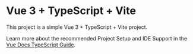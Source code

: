 # Vue 3 + TypeScript + Vite

This project is a simple Vue 3 + TypeScript + Vite project.

Learn more about the recommended Project Setup and IDE Support in the [Vue Docs TypeScript Guide](https://vuejs.org/guide/typescript/overview.html#project-setup).
